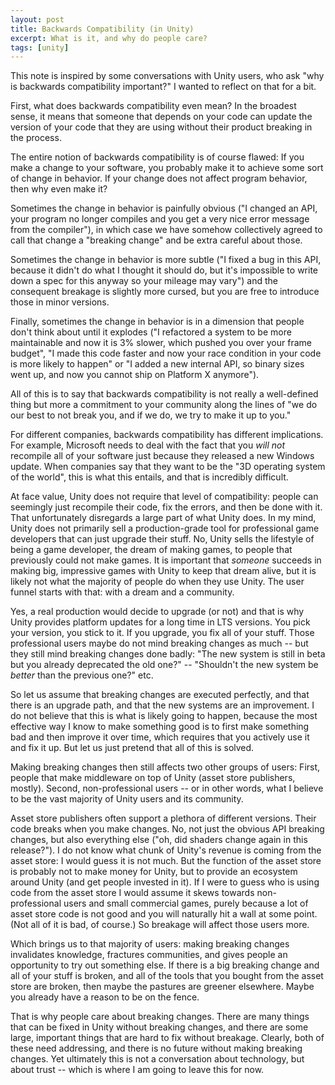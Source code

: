 ```yaml
---
layout: post
title: Backwards Compatibility (in Unity)
excerpt: What is it, and why do people care?
tags: [unity]
---
```




This note is inspired by some conversations with Unity users, who ask "why is backwards compatibility important?" I wanted to reflect on that for a bit.

First, what does backwards compatibility even mean? In the broadest sense, it means that someone that depends on your code can update the version of your code that they are using without their product breaking in the process.

The entire notion of backwards compatibility is of course flawed: If you make a change to your software, you probably make it to achieve some sort of change in behavior. If your change does not affect program behavior, then why even make it?

Sometimes the change in behavior is painfully obvious ("I changed an API, your program no longer compiles and you get a very nice error message from the compiler"), in which case we have somehow collectively agreed to call that change a "breaking change" and be extra careful about those.

Sometimes the change in behavior is more subtle ("I fixed a bug in this API, because it didn't do what I thought it should do, but it's impossible to write down a spec for this anyway so your mileage may vary") and the consequent breakage is slightly more cursed, but you are free to introduce those in minor versions.

Finally, sometimes the change in behavior is in a dimension that people don't think about until it explodes ("I refactored a system to be more maintainable and now it is 3% slower, which pushed you over your frame budget", "I made this code faster and now your race condition in your code is more likely to happen" or "I added a new internal API, so binary sizes went up, and now you cannot ship on Platform X anymore").

All of this is to say that backwards compatibility is not really a well-defined thing but more a commitment to your community along the lines of "we do our best to not break you, and if we do, we try to make it up to you."

For different companies, backwards compatibility has different implications. For example, Microsoft needs to deal with the fact that you _will not_ recompile all of your software just because they released a new Windows update. When companies say that they want to be the "3D operating system of the world", this is what this entails, and that is incredibly difficult.

At face value, Unity does not require that level of compatibility: people can seemingly just recompile their code, fix the errors, and then be done with it. That unfortunately disregards a large part of what Unity does. In my mind, Unity does not primarily sell a production-grade tool for professional game developers that can just upgrade their stuff. No, Unity sells the lifestyle of being a game developer, the dream of making games, to people that previously could not make games. It is important that _someone_ succeeds in making big, impressive games with Unity to keep that dream alive, but it is likely not what the majority of people do when they use Unity. The user funnel starts with that: with a dream and a community.

Yes, a real production would decide to upgrade (or not) and that is why Unity provides platform updates for a long time in LTS versions. You pick your version, you stick to it. If you upgrade, you fix all of your stuff. Those professional users maybe do not mind breaking changes as much -- but they still mind breaking changes done badly: "The new system is still in beta but you already deprecated the old one?" -- "Shouldn't the new system be _better_ than the previous one?" etc.

So let us assume that breaking changes are executed perfectly, and that there is an upgrade path, and that the new systems are an improvement. I do not believe that this is what is likely going to happen, because the most effective way I know to make something good is to first make something bad and then improve it over time, which requires that you actively use it and fix it up. But let us just pretend that all of this is solved.

Making breaking changes then still affects two other groups of users: First, people that make middleware on top of Unity (asset store publishers, mostly). Second, non-professional users -- or in other words, what I believe to be the vast majority of Unity users and its community.

Asset store publishers often support a plethora of different versions. Their code breaks when you make changes. No, not just the obvious API breaking changes, but also everything else ("oh, did shaders change again in this release?"). I do not know what chunk of Unity's revenue is coming from the asset store: I would guess it is not much. But the function of the asset store is probably not to make money for Unity, but to provide an ecosystem around Unity (and get people invested in it). If I were to guess who is using code from the asset store I would assume it skews towards non-professional users and small commercial games, purely because a lot of asset store code is not good and you will naturally hit a wall at some point. (Not all of it is bad, of course.) So breakage will affect those users more.

Which brings us to that majority of users: making breaking changes invalidates knowledge, fractures communities, and gives people an opportunity to try out something else. If there is a big breaking change and all of your stuff is broken, and all of the tools that you bought from the asset store are broken, then maybe the pastures are greener elsewhere. Maybe you already have a reason to be on the fence.

That is why people care about breaking changes. There are many things that can be fixed in Unity without breaking changes, and there are some large, important things that are hard to fix without breakage. Clearly, both of these need addressing, and there is no future without making breaking changes. Yet ultimately this is not a conversation about technology, but about trust -- which is where I am going to leave this for now.